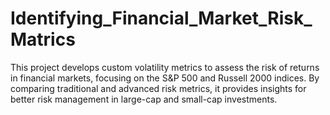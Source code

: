 # Identifying_Financial_Market_Risk_Matrics
This project develops custom volatility metrics to assess the risk of returns in financial markets, focusing on the S&amp;P 500 and Russell 2000 indices. By comparing traditional and advanced risk metrics, it provides insights for better risk management in large-cap and small-cap investments.
